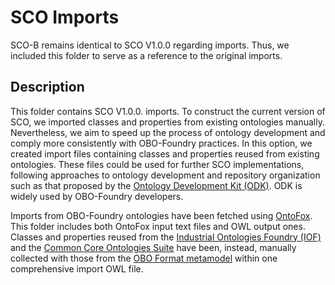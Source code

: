 # SCO Imports

SCO-B remains identical to SCO V1.0.0 regarding imports. Thus, we included this folder to serve as a reference to the original imports.

## Description

This folder contains SCO V1.0.0. imports. To construct the current version of SCO, we imported classes and properties from existing ontologies manually. Nevertheless, we aim to speed up the process of ontology development and comply more consistently with OBO-Foundry practices. In this option, we created import files containing classes and properties reused from existing ontologies. These files could be used for further SCO implementations, following approaches to ontology development and repository organization such as that proposed by the [Ontology Development Kit (ODK)](https://github.com/INCATools/ontology-development-kit). ODK is widely used by OBO-Foundry developers.

Imports from OBO-Foundry ontologies have been fetched using [OntoFox](https://ontofox.hegroup.org/). This folder includes both OntoFox input text files and OWL output ones. Classes and properties reused from the [Industrial Ontologies Foundry (IOF)](https://github.com/iofoundry/ontology) and the [Common Core Ontologies Suite](https://github.com/CommonCoreOntology/CommonCoreOntologies/tree/master) have been, instead, manually collected with those from the [OBO Format metamodel](http://www.geneontology.org/formats/oboInOwl) within one comprehensive import OWL file.

